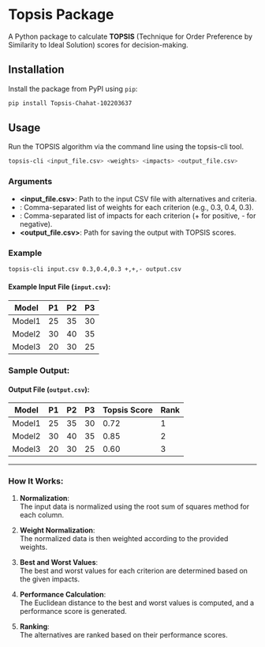 # Topsis Package

A Python package to calculate **TOPSIS** (Technique for Order Preference by Similarity to Ideal Solution) scores for decision-making.

## Installation

Install the package from PyPI using `pip`:

```bash
pip install Topsis-Chahat-102203637
```
## Usage
Run the TOPSIS algorithm via the command line using the topsis-cli tool.
```bash
topsis-cli <input_file.csv> <weights> <impacts> <output_file.csv>
```

### Arguments
- **<input_file.csv>**: Path to the input CSV file with alternatives and criteria.
- **<weights>**: Comma-separated list of weights for each criterion (e.g., 0.3, 0.4, 0.3).
- **<impacts>**: Comma-separated list of impacts for each criterion (+ for positive, - for negative).
- **<output_file.csv>**: Path for saving the output with TOPSIS scores.

### Example
```bash
topsis-cli input.csv 0.3,0.4,0.3 +,+,- output.csv
```



#### Example Input File (`input.csv`):
| Model   | P1  | P2  | P3  |
|---------|------|------|------|
| Model1  | 25   | 35   | 30   |
| Model2  | 30   | 40   | 35   |
| Model3  | 20   | 30   | 25   |






### Sample Output:

#### Output File (`output.csv`):
| Model   | P1  | P2  | P3  | Topsis Score | Rank |
|---------|------|------|------|--------------|------|
| Model1  | 25   | 35   | 30   | 0.72         | 1    |
| Model2  | 30   | 40   | 35   | 0.85         | 2    |
| Model3  | 20   | 30   | 25   | 0.60         | 3    |

---

### How It Works:

1. **Normalization**:  
   The input data is normalized using the root sum of squares method for each column.

2. **Weight Normalization**:  
   The normalized data is then weighted according to the provided weights.

3. **Best and Worst Values**:  
   The best and worst values for each criterion are determined based on the given impacts.

4. **Performance Calculation**:  
   The Euclidean distance to the best and worst values is computed, and a performance score is generated.

5. **Ranking**:  
   The alternatives are ranked based on their performance scores.

